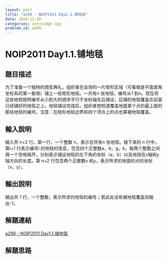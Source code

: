 ```yaml
---
layout: post
title: "a299 - NOIP2011 Day1.1.铺地毯"
date: 2024-12-20
categories: zerojudge cpp
problem_id: a299
---
```


# NOIP2011 Day1.1.铺地毯

## 題目描述

为了准备一个独特的颁奖典礼，组织者在会场的一片矩形区域（可看做是平面直角坐标系的第一象限）铺上一些矩形地毯。一共有n 张地毯，编号从1 到n。现在将这些地毯按照编号从小到大的顺序平行于坐标轴先后铺设，后铺的地毯覆盖在前面已经铺好的地毯之上。地毯铺设完成后，组织者想知道覆盖地面某个点的最上面的那张地毯的编号。注意：在矩形地毯边界和四个顶点上的点也算被地毯覆盖。

## 輸入說明

输入共 n+2 行。第一行，一个整数 n，表示总共有n 张地毯。接下来的 n 行中，第i+1 行表示编号i 的地毯的信息，包含四个正整数a，b，g，k，每两个整数之间用一个空格隔开，分别表示铺设地毯的左下角的坐标（a，b）以及地毯在x轴和y 轴方向的长度。第 n+2 行包含两个正整数x 和y，表示所求的地面的点的坐标（x，y）。

## 輸出說明

输出共 1 行，一个整数，表示所求的地毯的编号；若此处没有被地毯覆盖则输出-1。

## 解題連結

[a299 - NOIP2011 Day1.1.铺地毯](https://zerojudge.tw/ShowProblem?problemid=a299)

## 解題思路

